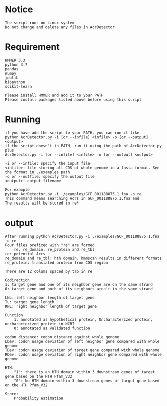 # Notice
    The script runs on Linux system
    Do not change and delete any files in AcrDetector

# Requirement
    HMMER 3.3
    python 3.7
    pandas
    numpy
    joblib
    biopython
    scikit-learn
    
    Please install HMMER and add it to your PATH
    Please install packages listed above before using this script

# Running
    if you have add the script to your PATH, you can run it like
    python AcrDetector.py -i [or --infile] <infile> -o [or --output] <output>
    if the script doesn't in PATH, run it using the path of AcrDetector.py plus
    AcrDetector.py -i [or --infile] <infile> -o [or --output] <output>
    
    -i or --infile: specify the input file
    <infile>: file storing all CDS of whole genome in a fasta format. See the format in ./examples path
    -o or --outfile: specify the output file
    <output>: output filename
    
    For example
    python AcrDetector.py -i ./examples/GCF_001188875.1.fna -o re
    This command means searching Acrs in GCF_001188875.1.fna and 
    The results will be stored in re*

# output
    After running python AcrDetector.py -i ./examples/GCF_001188875.1.fna -o re
    Four files prefixed with "re" are formed
        re, re_domain, re_protein and re_tbl
    re: potential Acrs
    re_domain and re_tbl: hth domain. hmmscan results in different formats
    re_protein: translated protein from CDS region

	There are 12 colums spaced by tab in re

    Codirection
	1: target gene and one of its neighbor gene are on the same strand
	0: target gene and both of its neighbors aren't in the same strand

    LNL: left neighbor length of target gene
    TL: target gene length
    RNL: right neighbor length of target gene

    Function
        1: annotated as hypothetical protein, Uncharacterized protein, uncharacterized protein in NCBI
        0: annotated as validated function

    codon distance: codon distance against whole genome
    LDev: codon usage deviation of left neighbor gene compared with whole genome
    TDev: codon usage deviation of target gene compared with whole genome
    RDev: codon usage deviation of right neighbor gene compared with whole genome

    HTH:
        "1": there is an HTH domain within 3 downstream genes of target gene based on the HTH Pfam_V32
        "0": No HTH domain within 3 downstream genes of target gene based on the HTH Pfam_V32

    Score:
        Probability estimation
